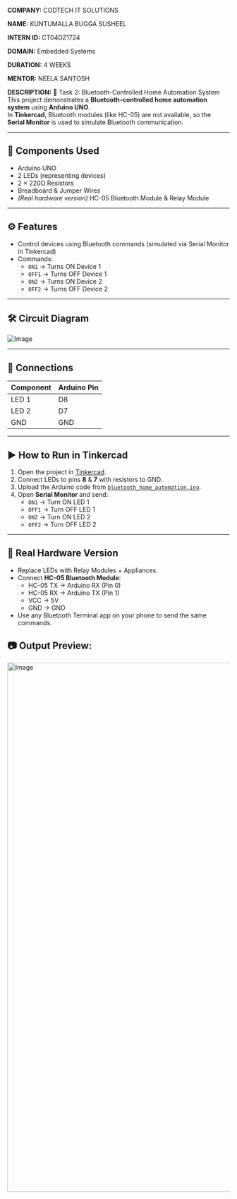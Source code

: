 **COMPANY:** CODTECH IT SOLUTIONS

**NAME:** KUNTUMALLA BUGGA SUSHEEL

**INTERN ID:** CT04DZ1724

**DOMAIN:** Embedded Systems

**DURATION:** 4 WEEKS

**MENTOR:** NEELA SANTOSH

**DESCRIPTION:**
📌 Task 2: Bluetooth-Controlled Home Automation System 
This project demonstrates a **Bluetooth-controlled home automation system** using **Arduino UNO**.  
In **Tinkercad**, Bluetooth modules (like HC-05) are not available, so the **Serial Monitor** is used to simulate Bluetooth communication.

---
## 🔧 Components Used
- Arduino UNO
- 2 LEDs (representing devices)
- 2 × 220Ω Resistors
- Breadboard & Jumper Wires
- *(Real hardware version)* HC-05 Bluetooth Module & Relay Module

---

## ⚙ Features
- Control devices using Bluetooth commands (simulated via Serial Monitor in Tinkercad)
- Commands:
  - `ON1` → Turns ON Device 1
  - `OFF1` → Turns OFF Device 1
  - `ON2` → Turns ON Device 2
  - `OFF2` → Turns OFF Device 2

---

## 🛠 Circuit Diagram
![Image](https://github.com/user-attachments/assets/f5455e2b-e730-4037-922c-2d6bb109ce02)

---

## 🔌 Connections
| Component       | Arduino Pin |
|----------------|-------------|
| LED 1          | D8          |
| LED 2          | D7          |
| GND            | GND         |

---

## ▶ How to Run in Tinkercad
1. Open the project in [Tinkercad](https://www.tinkercad.com/).
2. Connect LEDs to pins **8** & **7** with resistors to GND.
3. Upload the Arduino code from [`bluetooth_home_automation.ino`](bluetooth_home_automation.ino).
4. Open **Serial Monitor** and send:
   - `ON1` → Turn ON LED 1  
   - `OFF1` → Turn OFF LED 1  
   - `ON2` → Turn ON LED 2  
   - `OFF2` → Turn OFF LED 2  

---

## 📱 Real Hardware Version
- Replace LEDs with Relay Modules + Appliances.
- Connect **HC-05 Bluetooth Module**:
  - HC-05 TX → Arduino RX (Pin 0)
  - HC-05 RX → Arduino TX (Pin 1)
  - VCC → 5V
  - GND → GND
- Use any Bluetooth Terminal app on your phone to send the same commands.
## 📷 Output Preview:
<img width="1920" height="1200" alt="Image" src="https://github.com/user-attachments/assets/96e1eb24-2e63-49d5-9716-06767807ca9a" />
